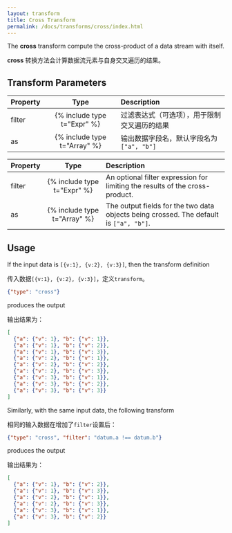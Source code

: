 ```yaml
---
layout: transform
title: Cross Transform
permalink: /docs/transforms/cross/index.html
---
```


The **cross** transform compute the cross-product of a data stream with itself.

**cross** 转换方法会计算数据流元素与自身交叉遍历的结果。

## Transform Parameters

| Property            | Type                         | Description   |
| :------------------ | :--------------------------: | :------------ |
| filter              | {% include type t="Expr" %}  | 过滤表达式（可选项），用于限制交叉遍历的结果 |
| as                  | {% include type t="Array" %} | 输出数据字段名，默认字段名为`["a", "b"]` |



| Property            | Type                         | Description   |
| :------------------ | :--------------------------: | :------------ |
| filter              | {% include type t="Expr" %}  | An optional filter expression for limiting the results of the cross-product.|
| as                  | {% include type t="Array" %} | The output fields for the two data objects being crossed. The default is `["a", "b"]`.|

## Usage

If the input data is `[{v:1}, {v:2}, {v:3}]`, then the transform definition

传入数据`[{v:1}, {v:2}, {v:3}]`，定义`transform`。

```json
{"type": "cross"}
```

produces the output

输出结果为：

```json
[
  {"a": {"v": 1}, "b": {"v": 1}},
  {"a": {"v": 1}, "b": {"v": 2}},
  {"a": {"v": 1}, "b": {"v": 3}},
  {"a": {"v": 2}, "b": {"v": 1}},
  {"a": {"v": 2}, "b": {"v": 2}},
  {"a": {"v": 2}, "b": {"v": 3}},
  {"a": {"v": 3}, "b": {"v": 1}},
  {"a": {"v": 3}, "b": {"v": 2}},
  {"a": {"v": 3}, "b": {"v": 3}}
]
```

Similarly, with the same input data, the following transform

相同的输入数据在增加了`filter`设置后：

```json
{"type": "cross", "filter": "datum.a !== datum.b"}
```

produces the output

输出结果为：

```json
[
  {"a": {"v": 1}, "b": {"v": 2}},
  {"a": {"v": 1}, "b": {"v": 3}},
  {"a": {"v": 2}, "b": {"v": 1}},
  {"a": {"v": 2}, "b": {"v": 3}},
  {"a": {"v": 3}, "b": {"v": 1}},
  {"a": {"v": 3}, "b": {"v": 2}}
]
```

